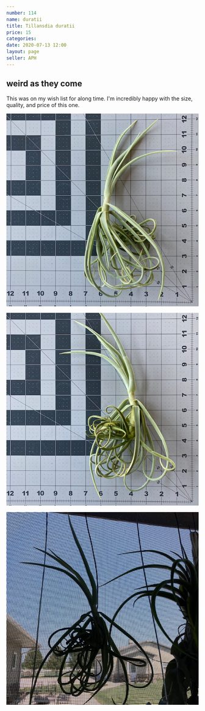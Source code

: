 ```yaml
---
number: 114
name: duratii
title: Tillansdia duratii
price: 15
categories: 
date: 2020-07-13 12:00
layout: page
seller: APH
---
```

## weird as they come

This was on my wish list for along time. I'm incredibly happy with the size, quality, and price of this one.

!["Tillandsia duratii"](/i/IMG_0269.jpeg "Tillandsia duratii")

!["Tillandsia duratii"](/i/IMG_0270.jpeg "Tillandsia duratii")

!["Tillandsia duratii"](/i/IMG_0281.jpeg "Tillandsia duratii")
